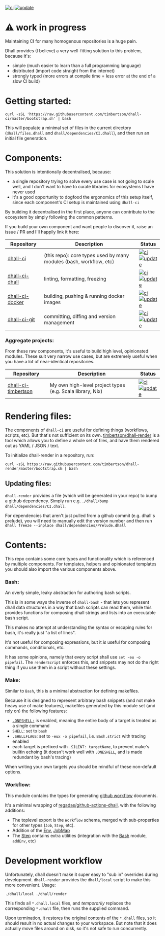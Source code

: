<!--
  **NOTE**: this file is generated by `dhall-render`.
  You should NOT edit it manually, your changes will be lost.
-->

[![ci](https://github.com/timbertson/dhall-ci/actions/workflows/ci.yml/badge.svg)](https://github.com/timbertson/dhall-ci/actions/workflows/ci.yml) [![update](https://github.com/timbertson/dhall-ci/actions/workflows/update.yml/badge.svg)](https://github.com/timbertson/dhall-ci/actions/workflows/update.yml)

# :warning: work in progress

Maintaining CI for many homogenous repositories is a huge pain.

Dhall provides (I believe) a very well-fitting solution to this problem, because it's:

 - simple (much easier to learn than a full programming language)
 - distributed (import code straight from the internet)
 - strongly typed (more errors at compile time = less error at the end of a slow CI build)

# Getting started:

```
curl -sSL 'https://raw.githubusercontent.com/timbertson/dhall-ci/master/bootstrap.sh' | bash
```

This will populate a minimal set of files in the current directory (`dhall/files.dhall` and `dhall/dependencies/CI.dhall`), and then run an initial file generation.

# Components:

This solution is intentionally decentralised, because:

 - a single repository trying to solve every use case is not going to scale well, and I don't want to have to curate libraries for ecosystems I have never used
 - it's a good opportunity to dogfood the ergonomics of this setup itself, since each component's CI setup is maintained using `dhall-ci`

By building it decentralised in the first place, anyone can contribute to the ecosystem by simply following the common patterns.

If you build your own component and want people to discover it, raise an issue / PR and I'll happily link it here:


| Repository | Description | Status |
|------------|-------------|--------|
| [dhall-ci](https://github.com/timbertson/dhall-ci) | (this repo): core types used by many modules (bash, workflow, etc) | [![ci](https://github.com/timbertson/dhall-ci/actions/workflows/ci.yml/badge.svg)](https://github.com/timbertson/dhall-ci/actions/workflows/ci.yml)<br>[![update](https://github.com/timbertson/dhall-ci/actions/workflows/update.yml/badge.svg)](https://github.com/timbertson/dhall-ci/actions/workflows/update.yml) |
| [dhall-ci-dhall](https://github.com/timbertson/dhall-ci-dhall) | linting, formatting, freezing | [![ci](https://github.com/timbertson/dhall-ci-dhall/actions/workflows/ci.yml/badge.svg)](https://github.com/timbertson/dhall-ci-dhall/actions/workflows/ci.yml)<br>[![update](https://github.com/timbertson/dhall-ci-dhall/actions/workflows/update.yml/badge.svg)](https://github.com/timbertson/dhall-ci-dhall/actions/workflows/update.yml) |
| [dhall-ci-docker](https://github.com/timbertson/dhall-ci-docker) | building, pushing & running docker images | [![ci](https://github.com/timbertson/dhall-ci-docker/actions/workflows/ci.yml/badge.svg)](https://github.com/timbertson/dhall-ci-docker/actions/workflows/ci.yml)<br>[![update](https://github.com/timbertson/dhall-ci-docker/actions/workflows/update.yml/badge.svg)](https://github.com/timbertson/dhall-ci-docker/actions/workflows/update.yml) |
| [dhall-ci-git](https://github.com/timbertson/dhall-ci-git) | committing, diffing and version management | [![ci](https://github.com/timbertson/dhall-ci-git/actions/workflows/ci.yml/badge.svg)](https://github.com/timbertson/dhall-ci-git/actions/workflows/ci.yml)<br>[![update](https://github.com/timbertson/dhall-ci-git/actions/workflows/update.yml/badge.svg)](https://github.com/timbertson/dhall-ci-git/actions/workflows/update.yml) |

### Aggregate projects:

From these raw components, it's useful to build high level, opinionated
modules. These suit very narrow use cases, but are extremely useful
when you have a lot of near-identical repositories.


| Repository | Description | Status |
|------------|-------------|--------|
| [dhall-ci-timbertson](https://github.com/timbertson/dhall-ci-timbertson) | My own high-level project types (e.g. Scala library, Nix) | [![ci](https://github.com/timbertson/dhall-ci-timbertson/actions/workflows/ci.yml/badge.svg)](https://github.com/timbertson/dhall-ci-timbertson/actions/workflows/ci.yml)<br>[![update](https://github.com/timbertson/dhall-ci-timbertson/actions/workflows/update.yml/badge.svg)](https://github.com/timbertson/dhall-ci-timbertson/actions/workflows/update.yml) |

# Rendering files:

The components of `dhall-ci` are useful for defining things (workflows, scripts, etc). But that's not sufficient on its own. [timbertson/dhall-render](https://github.com/timbertson/dhall-render) is a tool which allows you to define a whole set of files, and have them rendered out as YAML / JSON / text.

To initialize dhall-render in a repository, run:

```
curl -sSL https://raw.githubusercontent.com/timbertson/dhall-render/master/bootstrap.sh | bash
```

## Updating files:

`dhall-render` provides a file (which will be generated in your repo) to bump a github dependency. Simply run e.g. `./dhall/bump dhall/dependencies/CI.dhall`.

For dependencies that aren't just pulled from a github commit (e.g. dhall's prelude), you will need to manually edit the version number and then run `dhall freeze --inplace dhall/dependencies/Prelude.dhall`

# Contents:

This repo contains some core types and functionality which is referenced by multiple components. For templates, helpers and opinionated templates you should also import the various components above.

### Bash:

An overly simple, leaky abstraction for authoring bash scripts.

This is in some ways the inverse of `dhall-bash` - that lets you represent dhall data structures in a way that bash scripts can read them, while this provides functions for composing dhall strings and lists into an executable bash script.

This makes no attempt at understanding the syntax or escaping rules for bash, it's really just "a list of lines".

It's not useful for composing expressions, but it _is_ useful for composing commands, conditionals, etc.

It has some opinions, namely that every script shall use `set -eu -o pipefail`. The `renderScript` enforces this, and snippets may not do the right thing if you use them in a script without these settings.

### Make:

Similar to `Bash`, this is a minimal abstraction for defining makefiles.

Because it is designed to represent arbitrary bash snippets (and not make heavy use of make features), makefiles generated by this module set (and rely on) the following features:

 - [`.ONESHELL:`](https://www.gnu.org/software/make/manual/html_node/One-Shell.html) is enabled, meaning the entire body of a target is treated as a single command
 - `SHELL`: set to `bash`
 - `.SHELLFLAGS`: set to `-eux -o pipefail`, i.e. `Bash.strict` with tracing enabled
 - each target is prefixed with `.SILENT: targetName`, to prevent make's builtin echoing (it doesn't work well with `.ONESHELL`, and is made redundant by bash's tracing)

When writing your own targets you should be mindful of these non-default options.

### Workflow:

This module contains the types for generating [github workflow](https://help.github.com/en/actions/reference/workflow-syntax-for-github-actions) documents.

It's a minimal wrapping of [regadas/github-actions-dhall](https://github.com/regadas/github-actions-dhall), with the following additions:

 - The toplevel export is the `Workflow` schema, merged with sub-properties for other types (`Job`, `Step`, etc).
 - Addition of the [Env](./Env.dhall), [JobMap](./JobMap.dhall)
 - The [Step](./Step.dhall) contains extra utilities (integration with the [Bash](../Bash/) module, `addEnv`, etc)

# Development workflow

Unfortunately, dhall doesn't make it super easy to "sub in" overrides during development. `dhall-render` provides the `dhall/local` script to make this more convenient. Usage:

```
./dhall/local ./dhall/render
```

This finds all `*.dhall.local` files, and _temporarily_ replaces the corresponding `*.dhall` file, then runs the supplied command.

Upon termination, it restores the original contents of the `*.dhall` files, so it should result in no actual changes to your workspace.
But note that it does actually move files around on disk, so it's not safe to run concurrently.
